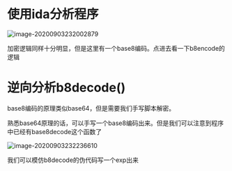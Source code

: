 # 使用ida分析程序

![image-20200903232002879](wppics/image-20200903232002879.png)

加密逻辑同样十分明显，但是这里有一个base8编码。点进去看一下b8encode的逻辑

# 逆向分析b8decode()

base8编码的原理类似base64，但是需要我们手写脚本解密。

熟悉base64原理的话，可以手写一个base8编码出来。但是我们可以注意到程序中已经有base8decode这个函数了

![image-20200903232236610](wppics/image-20200903232236610.png)

我们可以模仿b8decode的伪代码写一个exp出来

